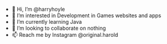 - 👋 Hi, I’m @harryhoyle
- 👀 I’m interested in Development in Games websites and apps
- 🌱 I’m currently learning Java
- 💞️ I’m looking to collaborate on nothing
- 📫 Reach me by Instagram @original.harold

<!---
harryhoyle/harryhoyle is a ✨ special ✨ repository because its `README.md` (this file) appears on your GitHub profile.
You can click the Preview link to take a look at your changes.
--->
